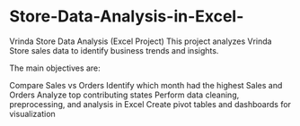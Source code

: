 # Store-Data-Analysis-in-Excel-
Vrinda Store Data Analysis (Excel Project)
This project analyzes Vrinda Store sales data to identify business trends and insights.

The main objectives are:

Compare Sales vs Orders
Identify which month had the highest Sales and Orders
Analyze top contributing states
Perform data cleaning, preprocessing, and analysis in Excel
Create pivot tables and dashboards for visualization

